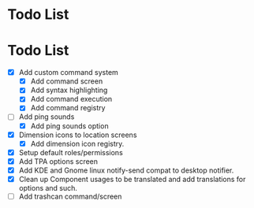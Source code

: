 # Todo List
# Todo List

- [x] Add custom command system
    - [x] Add command screen
    - [x] Add syntax highlighting
    - [x] Add command execution
    - [x] Add command registry
- [ ] Add ping sounds
    - [x] Add ping sounds option
- [x] Dimension icons to location screens
    - [x] Add dimension icon registry.
- [x] Setup default roles/permissions
- [x] Add TPA options screen
- [x] Add KDE and Gnome linux notify-send compat to desktop notifier.
- [x] Clean up Component usages to be translated and add translations for options and such.
- [ ] Add trashcan command/screen